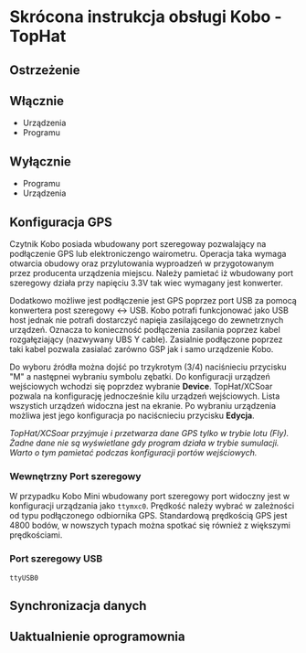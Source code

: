 Skrócona instrukcja obsługi Kobo - TopHat
=========================================

Ostrzeżenie
-----------

Włącznie
--------
* Urządzenia
* Programu

Wyłącznie
---------
* Programu
* Urządzenia

Konfiguracja GPS 
----------------
Czytnik Kobo posiada wbudowany port szeregoway pozwalający na podłączenie GPS lub elektroniczengo wairometru. Operacja taka wymaga
otwarcia obudowy oraz przylutowania wyproadzeń w przygotowanym przez producenta urządzenia miejscu. Należy pamietać iż wbudowany port
szeregowy działa przy napięciu 3.3V tak wiec wymagany jest konwerter.

Dodatkowo możliwe jest podłączenie jest GPS poprzez port USB za pomocą konwertera post szeregowy <-> USB. Kobo potrafi funkcjonować
jako USB host jednak nie potrafi dostarczyć napięia zasilającego do zewnetrznych urządzeń. Oznacza to konieczność podłączenia
zasilania poprzez kabel rozgałęziający (nazwywany UBS Y cable). Zasialnie podłączone poprzez taki kabel pozwala zasialać zarówno GSP
jak i samo urządzenie Kobo.

Do wyboru źródła można dojść po trzykrotym (3/4) naciśnieciu przycisku "M" a następnei wybraniu symbolu zębatki. Do konfiguracji urządzeń
wejściowych wchodzi się poprzdez wybranie **Device**. TopHat/XCSoar pozwala na konfigurację jednocześnie kilu urządzeń wejściowych.
Lista wszystich urządzeń widoczna jest na ekranie. Po wybraniu urządzenia możliwa jest jego konfiguracja po naciścnieciu przycisku 
**Edycja**. 

_TopHat/XCSoar przyjmuje i przetwarza dane GPS tylko w trybie lotu (Fly). Żadne dane nie są wyświetlane gdy program działa w trybie
sumulacji. Warto o tym pamietać podczas konfiguracji portów wejściowych._


### Wewnętrzny Port szeregowy

W przypadku Kobo Mini wbudowany port szeregowy port widoczny jest w konfiguracji urządzania jako `ttymxc0`. Prędkość należy wybrać
w zależności od typu podłączonego odbiornika GPS. Standardową prędkością GPS jest 4800 bodów, w nowszych typach można spotkać się również
z większymi prędkościami.

### Port szeregowy USB 

`ttyUSB0`

Synchronizacja danych
---------------------

Uaktualnienie oprogramownia
---------------------------



